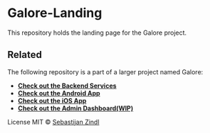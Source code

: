 # Galore-Landing

This repository holds the landing page for the Galore project.

## Related

The following repository is a part of a larger project named Galore:

- [**Check out the Backend Services**](https://github.com/m1thrandir225/galore-services)
- [**Check out the Android App**](https://github.com/m1thrandir225/galore-android)
- [**Check out the iOS App**](https://github.com/m1thrandir225/galore-ios)
- [**Check out the Admin Dashboard(WIP)**](https://github.com/m1thrandir225/galore-dashboard)

License MIT © [Sebastijan Zindl]()
